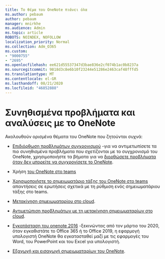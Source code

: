 ```yaml
---
title: Το θέμα του OneNote πιάνει όλα
ms.author: pebaum
author: pebaum
manager: mnirkhe
ms.audience: Admin
ms.topic: article
ROBOTS: NOINDEX, NOFOLLOW
localization_priority: Normal
ms.collection: Adm_O365
ms.custom:
- "9000755"
- "2695"
ms.openlocfilehash: ee621d55537347d3bae836e2cf074b1ac0b8237a
ms.sourcegitcommit: 9818d3c8e6b10f23244e51286e2463caf48fffd5
ms.translationtype: MT
ms.contentlocale: el-GR
ms.lasthandoff: 08/21/2020
ms.locfileid: "46852888"
---
```

# <a name="common-issues-and-resolutions-with-onenote"></a>Συνηθισμένα προβλήματα και αναλύσεις με το OneNote

Ακολουθούν ορισμένα θέματα του OneNote που ζητούνται συχνά:

- [Επιδιόρθωση προβλημάτων συγχρονισμού](https://support.office.com/article/299495ef-66d1-448f-90c1-b785a6968d45) -για να αντιμετωπίσετε τα πιο συνηθισμένα προβλήματα που σχετίζονται με το συγχρονισμό του OneNote, χρησιμοποιήστε τα βήματα για να [διορθώσετε προβλήματα όταν δεν μπορείτε να συγχρονίσετε το OneNote](https://support.office.com/article/Fix-issues-when-you-can-t-sync-OneNote-299495ef-66d1-448f-90c1-b785a6968d45).

- Χρήση [του OneNote στο teams](https://support.microsoft.com/office/0ec78cc3-ba3b-4279-a88e-aa40af9865c2) 

- [Χρησιμοποιήστε το σημειωματάριο τάξης του OneNote στο teams](https://support.office.com/article/bd77f11f-27cd-4d41-bfbd-2b11799f1440) απαντήσεις σε ερωτήσεις σχετικά με τη ρύθμιση ενός σημειωματάριου τάξης στο teams.

- [Μετακίνηση σημειωματαρίου στο cloud](https://support.office.com/article/d5c28b91-7b9c-45be-8f0c-529bdbba019a).

- [Αντιμετώπιση προβλημάτων με τη μετακίνηση σημειωματαρίων στο cloud](https://support.office.com/article/70528107-11dc-4f3f-b695-b150059dfd78).

- [Εγκατάσταση του onenote 2016](https://support.office.com/article/c08068d8-b517-4464-9ff2-132cb9c45c08) -ξεκινώντας από τον μάρτιο του 2020, όταν εγκαθιστάτε το Office 365 ή το Office 2019, η εφαρμογή υπολογιστή OneNote θα εγκατασταθεί μαζί με τις εφαρμογές του Word, του PowerPoint και του Excel για υπολογιστή.

- [Εξαγωγή και εισαγωγή σημειωματαρίων του OneNote](https://support.office.com/article/a4b60da5-8f33-464e-b1ba-b95ce540f309).
